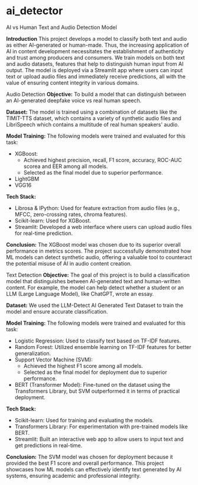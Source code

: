 # ai_detector
AI vs Human Text and Audio Detection Model 

**Introduction**
This project develops a model to classify both text and audio as either AI-generated or human-made. Thus, the increasing application of AI in content development necessitates the establishment of authenticity and trust among producers and consumers.
We train models on both text and audio datasets, features that help to distinguish human input from AI output. The model is deployed via a Streamlit app where users can input text or upload audio files and immediately receive predictions, all with the value of ensuring content integrity in various domains.


Audio Detection
**Objective:**
To build a model that can distinguish between an AI-generated deepfake voice vs real human speech.

**Dataset:** 
The model is trained using a combination of datasets like the TIMIT-TTS dataset, which contains a variety of synthetic audio files and LibriSpeech which contains a multitude of real human speakers' audio.

**Model Training:**
The following models were trained and evaluated for this task:
- XGBoost:
  - Achieved highest precision, recall, F1 score, accuracy, ROC-AUC scorea and EER among all models.
  - Selected as the final model due to superior performance.
- LightGBM
- VGG16

**Tech Stack:**
- Librosa & IPython: Used for feature extraction from audio files (e.g., MFCC, zero-crossing rates, chroma features).
- Scikit-learn: Used for XGBoost.
- Streamlit: Developed a web interface where users can upload audio files for real-time prediction.

**Conclusion:**
The XGBoost model was chosen due to its superior overall performance in metrics scores. The project successfully demonstrated how ML models can detect synthetic audio, offering a valuable tool to counteract the potential misuse of AI in audio content creation.


Text Detection
**Objective:**
The goal of this project is to build a classification model that distinguishes between AI-generated text and human-written content. For example, the model can help detect whether a student or an LLM (Large Language Model), like ChatGPT, wrote an essay.    

**Dataset:** 
We used the LLM-Detect AI Generated Text Dataset to train the model and ensure accurate classification.

**Model Training:**
The following models were trained and evaluated for this task:

- Logistic Regression: Used to classify text based on TF-IDF features.
- Random Forest: Utilized ensemble learning on TF-IDF features for better generalization.
- Support Vector Machine (SVM): 
  - Achieved the highest F1 score among all models.
  - Selected as the final model for deployment due to superior performance.  
- BERT (Transformer Model): Fine-tuned on the dataset using the Transformers Library, but SVM outperformed it in terms of practical deployment.

**Tech Stack:**
- Scikit-learn: Used for training and evaluating the models.  
- Transformers Library: For experimentation with pre-trained models like BERT.  
- Streamlit: Built an interactive web app to allow users to input text and get predictions in real-time.

**Conclusion:**
The SVM model was chosen for deployment because it provided the best F1 score and overall performance. This project showcases how ML models can effectively identify text generated by AI systems, ensuring academic and professional integrity.

